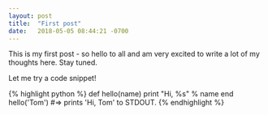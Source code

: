 ```yaml
---
layout: post
title:  "First post"
date:   2018-05-05 08:44:21 -0700
---
```

This is my first post - so hello to all and am very excited to write a lot of my thoughts here.
Stay tuned.

Let me try a code snippet!

{% highlight python %}
def hello(name)
  print "Hi, %s" % name
end
hello('Tom')
#=> prints 'Hi, Tom' to STDOUT.
{% endhighlight %}

